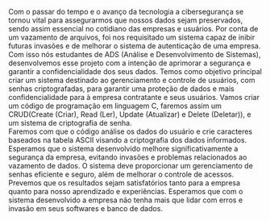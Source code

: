 Com  o  passar  do  tempo  e  o  avanço  da  tecnologia  a  cibersegurança  se  tornou  vital  para  assegurarmos  que  nossos  dados  sejam  preservados,  sendo  assim  essencial  no  cotidiano  das  empresas  e  usuários.  Por  conta  de  um  vazamento  de  arquivos,  foi  nos  requisitado  um  sistema  capaz  de  inibir  futuras  invasões  e  de  melhorar  o  sistema  de  autenticação  de  uma  empresa.  
Com  isso  nós  estudantes  de  ADS  (Análise  e  Desenvolvimento  de  Sistemas),  desenvolvemos  esse  projeto  com  a  intenção  de  aprimorar  a  segurança  e  garantir  a  confidencialidade  dos  seus  dados. 
Temos  como  objetivo  principal  criar  um  sistema  destinado  ao  gerenciamento  e  controle  de  usuários,  com  senhas  criptografadas,  para  garantir  uma  proteção  de  dados  e  mais  confidencialidade  para  à  empresa  contratante  e  seus  usuários. Vamos  criar  um  código  de  programação  em  linguagem  C,  faremos  assim  um  CRUD(Create  (Criar),  Read  (Ler),  Update  (Atualizar)  e  Delete  (Deletar)),  e  um  sistema  de  criptografia  de  senha.  
Faremos  com  que  o  código  análise  os  dados  do  usuário  e  crie  caracteres  baseados  na  tabela  ASCII  visando  a  criptografia  dos  dados  informados. 
Esperamos  que  o  sistema  desenvolvido  melhore  significativamente  a  segurança  da  empresa,  evitando  invasões  e  problemas  relacionados  ao  vazamento  de  dados.  O  sistema  deve  proporcionar  um  gerenciamento  de  senhas  eficiente  e  seguro,  além  de  melhorar  o  controle  de  acessos. 
Prevemos  que  os  resultados  sejam  satisfatórios  tanto  para  a  empresa  quanto  para  nosso  aprendizado  e  experiências.  Esperamos  que  com  o  sistema  desenvolvido  a  empresa  não  tenha  mais  que  lidar  com  erros  e  invasão em seus softwares e banco de dados.
